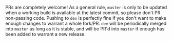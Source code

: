 PRs are completely welcome! As a general rule, `master` is only to be updated when a working build is available at the latest commit, so please don't PR non-passing code. Pushing to `dev` is perfectly fine if you don't want to make enough changes to warrant a whole fork/PR. `dev` will be periodically merged into `master` as long as it is stable, and will be PR'd into `master` if enough has been added to warrant a new release.